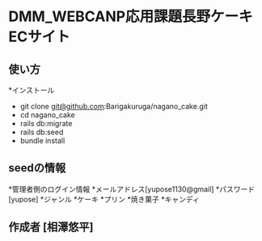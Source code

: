 # DMM_WEBCANP応用課題長野ケーキECサイト

## 使い方
*インストール
  * git clone git@github.com:Barigakuruga/nagano_cake.git
  * cd nagano_cake
  * rails db:migrate
  * rails db:seed
  * bundle install

## seedの情報
*管理者側のログイン情報
  *メールアドレス[yupose1130@gmail]
  *パスワード[yupose]
*ジャンル
  *ケーキ
  *プリン
  *焼き菓子
  *キャンディ

##  作成者 [相澤悠平]